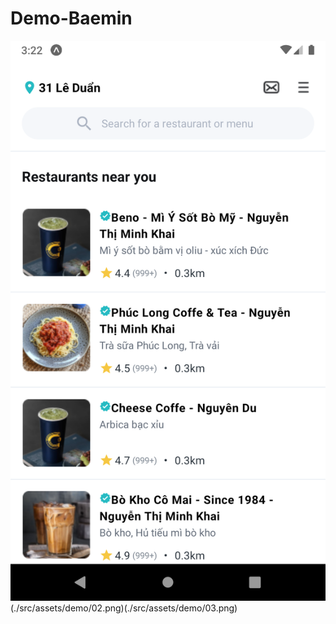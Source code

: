 # Demo-Baemin

<!-- ![markdown](https://images.viblo.asia/518eea86-f0bd-45c9-bf38-d5cb119e947d.png) -->

![image info](./src/assets/demo/01.png)(./src/assets/demo/02.png)(./src/assets/demo/03.png)
